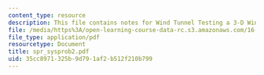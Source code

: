 ```yaml
---
content_type: resource
description: This file contains notes for Wind Tunnel Testing a 3-D Wings.
file: /media/https%3A/open-learning-course-data-rc.s3.amazonaws.com/16-01-unified-engineering-i-ii-iii-iv-fall-2005-spring-2006/35cc8971325b9d791af2b512f210b799_spr_sysprob2.pdf
file_type: application/pdf
resourcetype: Document
title: spr_sysprob2.pdf
uid: 35cc8971-325b-9d79-1af2-b512f210b799
---
```

